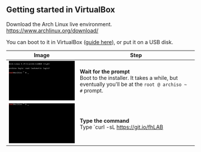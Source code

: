 ## Getting started in VirtualBox

Download the Arch Linux live environment. https://www.archlinux.org/download/

You can boot to it in VirtualBox ([guide here](./creating_virtualbox_vm.md)), or put it on a USB disk.

| Image | Step |
| -- | -- |
| <a href='./images/virtualbox-08-prompt.gif'><img width='420' src='./images/virtualbox-08-prompt.gif'></a> | **Wait for the prompt** <br> Boot to the installer. It takes a while, but eventually you'll be at the `root @ archiso ~ #` prompt. |
| <a href='./images/ai-01-curl-bash.gif'><img width='420' src='./images/ai-01-curl-bash.gif'></a> | **Type the command** <br> Type `curl -sL https://git.io/fhLAB | bash` and press *Enter*. This will start the installer. |
